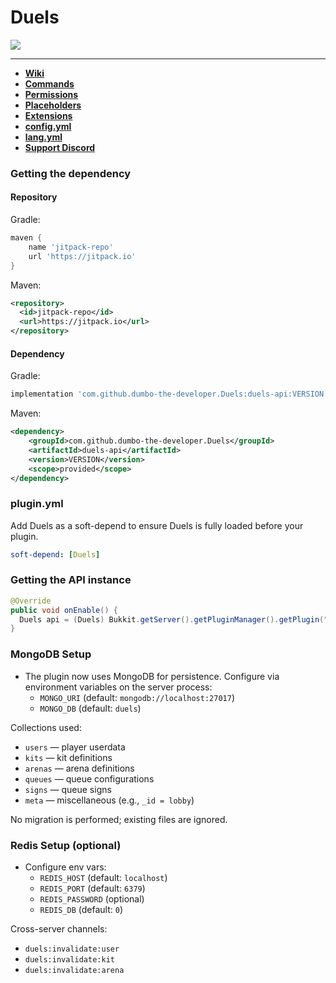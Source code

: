 <h1>Duels</h1>

[![](https://jitpack.io/v/dumbo-the-developer/Duels.svg)](https://jitpack.io/#dumbo-the-developer/Duels)

---

* **[Wiki](https://github.com/Realizedd/Duels/wiki)**
* **[Commands](https://github.com/Realizedd/Duels/wiki/commands)**
* **[Permissions](https://github.com/Realizedd/Duels/wiki/permissions)**
* **[Placeholders](https://github.com/Realizedd/Duels/wiki/placeholders)**
* **[Extensions](https://github.com/Realizedd/Duels/wiki/extensions)**
* **[config.yml](https://github.com/Realizedd/Duels/blob/master/duels-plugin/src/main/resources/config.yml)**
* **[lang.yml](https://github.com/Realizedd/Duels/blob/master/duels-plugin/src/main/resources/lang.yml)**
* **[Support Discord](https://discord.gg/RNy45sg)**

### Getting the dependency

#### Repository

Gradle:

```groovy
maven {
    name 'jitpack-repo'
    url 'https://jitpack.io'
}
```

Maven:

```xml
<repository>
  <id>jitpack-repo</id>
  <url>https://jitpack.io</url>
</repository>
```

#### Dependency

Gradle:

```groovy
implementation 'com.github.dumbo-the-developer.Duels:duels-api:VERSION'
```  

Maven:

```xml
<dependency>
    <groupId>com.github.dumbo-the-developer.Duels</groupId>
    <artifactId>duels-api</artifactId>
    <version>VERSION</version>
    <scope>provided</scope>
</dependency>
```

### plugin.yml

Add Duels as a soft-depend to ensure Duels is fully loaded before your plugin.

```yaml
soft-depend: [Duels]
```

### Getting the API instance

```java
@Override
public void onEnable() {
  Duels api = (Duels) Bukkit.getServer().getPluginManager().getPlugin("Duels");
}
```

### MongoDB Setup

- The plugin now uses MongoDB for persistence. Configure via environment variables on the server process:
  - `MONGO_URI` (default: `mongodb://localhost:27017`)
  - `MONGO_DB` (default: `duels`)

Collections used:
- `users` — player userdata
- `kits` — kit definitions
- `arenas` — arena definitions
- `queues` — queue configurations
- `signs` — queue signs
- `meta` — miscellaneous (e.g., `_id = lobby`)

No migration is performed; existing files are ignored.

### Redis Setup (optional)

- Configure env vars:
  - `REDIS_HOST` (default: `localhost`)
  - `REDIS_PORT` (default: `6379`)
  - `REDIS_PASSWORD` (optional)
  - `REDIS_DB` (default: `0`)

Cross-server channels:
- `duels:invalidate:user`
- `duels:invalidate:kit`
- `duels:invalidate:arena`
